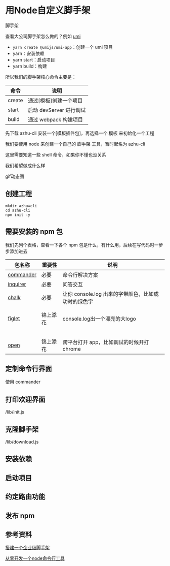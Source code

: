 # 用Node自定义脚手架





脚手架







查看大公司脚手架怎么做的？例如 [umi](https://umijs.org/zh-CN/docs/getting-started)

- `yarn create @umijs/umi-app`：创建一个 umi 项目
- yarn：安装依赖
- yarn start：启动项目
- yarn build：构建



所以我们的脚手架核心命令主要是：

| 命令   | 说明                    |
| ------ | ----------------------- |
| create | 通过[模板]创建一个项目  |
| start  | 启动 devServer 进行调试 |
| build  | 通过 webpack 构建项目   |





先下载 azhu-cli 安装一个[模板插件包]，再选择一个 模板 来初始化一个工程



我们要使用 node 来创建一个自己的 脚手架 工具，暂时起名为 azhu-cli



这里需要知道一些 shell 命令，如果你不懂也没关系



我们希望做成什么样

gif动态图







## 创建工程



```shell
mkdir azhu=cli
cd azhu-cli
npm init -y
```



## 需要安装的 npm 包

我们先列个表格，查看一下各个 npm 包是什么，有什么用，后续在写代码时一步步添加进去

| 包名称                                               | 重要性   | 说明                                                |
| ---------------------------------------------------- | -------- | --------------------------------------------------- |
| [commander](https://www.npmjs.com/package/commander) | 必要     | 命令行解决方案                                      |
| [inquirer](https://www.npmjs.com/package/inquirer)   | 必要     | 问答交互                                            |
| [chalk](https://www.npmjs.com/package/chalk)         | 必要     | 让你 console.log 出来的字带颜色，比如成功时的绿色字 |
|                                                      |          |                                                     |
|                                                      |          |                                                     |
| [figlet](https://www.npmjs.com/package/figlet)       | 锦上添花 | console.log出一个漂亮的大logo                       |
|                                                      |          |                                                     |
|                                                      |          |                                                     |
|                                                      |          |                                                     |
|                                                      |          |                                                     |
|                                                      |          |                                                     |
| [open](https://www.npmjs.com/package/open)           | 锦上添花 | 跨平台打开 app，比如调试的时候开打 chrome           |









## 定制命令行界面

使用 commander





## 打印欢迎界面

/lib/init.js



## 克隆脚手架

/lib/download.js



## 安装依赖



## 启动项目



## 约定路由功能





## 发布 npm







## 参考资料

[搭建一个企业级脚手架](https://github.com/imaoda/js-front-end-practice/blob/master/%E6%90%AD%E5%BB%BA%E4%B8%80%E4%B8%AA%E4%BC%81%E4%B8%9A%E7%BA%A7%E8%84%9A%E6%89%8B%E6%9E%B6.md)

[从零开发一个node命令行工具](https://mp.weixin.qq.com/s/CO6La0NCHnsfXN4MHgiBag)